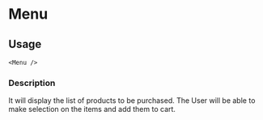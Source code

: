 # Menu

## Usage

    <Menu />

### Description

It will display the list of products to be purchased. The User will be able to make selection on the items and add them
to cart.
